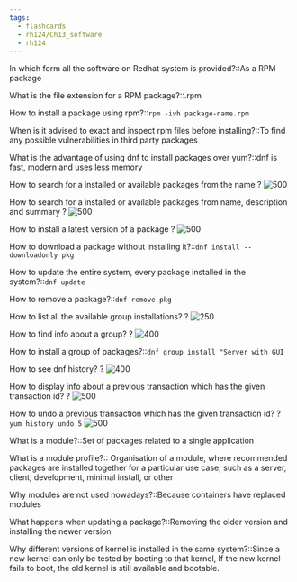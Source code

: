 ```yaml
---
tags:
  - flashcards
  - rh124/Ch13_software
  - rh124
---
```


In which form all the software on Redhat system is provided?::As a RPM package

<!--SR:!2023-08-08,4,270-->

What is the file extension for a RPM package?::.rpm

<!--SR:!2023-08-08,4,270-->

How to install a package using rpm?::`rpm -ivh package-name.rpm`

<!--SR:!2023-08-08,4,270-->

When is it advised to exact and inspect rpm files before installing?::To find any possible vulnerabilities in third party packages

<!--SR:!2023-08-08,4,270-->

What is the advantage of using dnf to install packages over yum?::dnf is fast, modern and uses less memory

<!--SR:!2023-08-08,4,270-->

How to search for a installed or available packages from the name
?
![500](https://i.imgur.com/gc8f0DH.png)

<!--SR:!2023-08-08,4,270-->

How to search for a installed or available packages from name, description and summary
?
![500](https://i.imgur.com/6B2tH79.png)

<!--SR:!2023-08-08,4,270-->

How to install a latest version of a package
?
![500](https://i.imgur.com/k1PkO90.png)

<!--SR:!2023-08-08,4,270-->

How to download a package without installing it?::`dnf install --downloadonly pkg`

<!--SR:!2023-08-08,4,270-->

How to update the entire system, every package installed in the system?::`dnf update`

<!--SR:!2023-08-08,4,270-->

How to remove a package?::`dnf remove pkg`

<!--SR:!2023-08-07,3,250-->

How to list all the available group installations?
?
![250](https://i.imgur.com/7mPR9fp.png)

<!--SR:!2023-08-07,3,250-->

How to find info about a group?
?
![400](https://i.imgur.com/Cn99zzv.png)

<!--SR:!2023-08-08,4,270-->

How to install a group of packages?::`dnf group install "Server with GUI`

<!--SR:!2023-08-08,4,270-->

How to see dnf history?
?
![400](https://i.imgur.com/WqHHCTL.png)

How to display info about a previous transaction which has the given transaction id?
?
![500](https://i.imgur.com/inJe2Le.png)

How to undo a previous transaction which has the given transaction id?
?
`yum history undo 5`
![500](https://i.imgur.com/X0Rusoj.png)

<!--SR:!2023-08-08,4,270-->

What is a module?::Set of packages related to a single application

<!--SR:!2023-08-08,4,270-->

What is a module profile?:: Organisation of a module, where recommended packages are installed together for a particular use case, such as a server, client, development, minimal install, or other

<!--SR:!2023-08-08,4,270-->

Why modules are not used nowadays?::Because containers have replaced modules

<!--SR:!2023-08-08,4,270-->

What happens when updating a package?::Removing the older version and installing the newer version

<!--SR:!2023-08-08,4,270-->

Why different versions of kernel is installed in the same system?::Since a new kernel can only be tested by booting to that kernel, If the new kernel fails to boot, the old kernel is still available and bootable.

<!--SR:!2023-08-08,4,270-->
